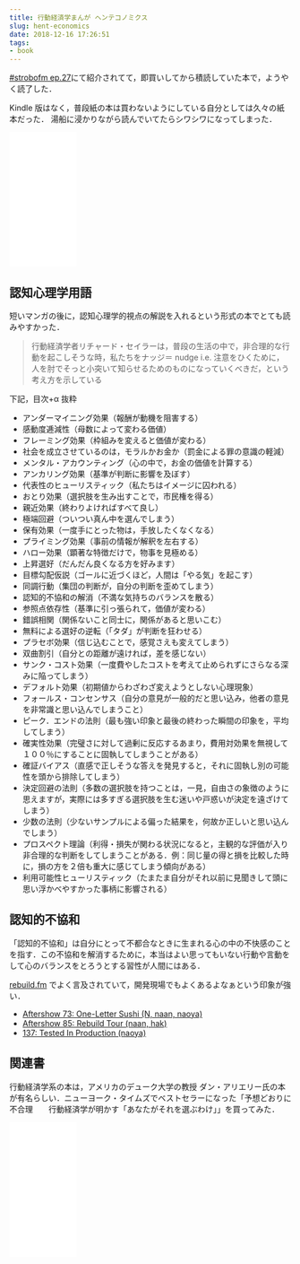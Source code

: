 ```yaml
---
title: 行動経済学まんが ヘンテコノミクス
slug: hent-economics
date: 2018-12-16 17:26:51
tags:
- book
---
```


[#strobofm ep.27](https://strobo.fm/episode/27/)にて紹介されてて，即買いしてから積読していた本で，ようやく読了した．

Kindle 版はなく，普段紙の本は買わないようにしている自分としては久々の紙本だった．
湯船に浸かりながら読んでいてたらシワシワになってしまった．

<iframe style="width:120px;height:240px;" marginwidth="0" marginheight="0" scrolling="no" frameborder="0" src="//rcm-fe.amazon-adsystem.com/e/cm?lt1=_blank&bc1=000000&IS2=1&bg1=FFFFFF&fc1=000000&lc1=0000FF&t=tanakayutaroa-22&language=ja_JP&o=9&p=8&l=as4&m=amazon&f=ifr&ref=as_ss_li_til&asins=4838729723&linkId=79330c1aaf0c2861cc6344766a56f01b"></iframe>

## 認知心理学用語

短いマンガの後に，認知心理学的視点の解説を入れるという形式の本でとても読みやすかった．

> 行動経済学者リチャード・セイラーは，普段の生活の中で，非合理的な行動を起こしそうな時，私たちをナッジ＝ nudge i.e. 注意をひくために，人を肘でそっと小突いて知らせるためのものになっていくべきだ，という考え方を示している

下記，目次+α 抜粋

- アンダーマイニング効果（報酬が動機を阻害する）
- 感動度逓減性（母数によって変わる価値）
- フレーミング効果（枠組みを変えると価値が変わる）
- 社会を成立させているのは，モラルかお金か（罰金による罪の意識の軽減）
- メンタル・アカウンティング（心の中で，お金の価値を計算する）
- アンカリング効果（基準が判断に影響を及ぼす）
- 代表性のヒューリスティック（私たちはイメージに囚われる）
- おとり効果（選択肢を生み出すことで，市民権を得る）
- 親近効果（終わりよければすべて良し）
- 極端回避（ついつい真ん中を選んでしまう）
- 保有効果（一度手にとった物は，手放したくなくなる）
- プライミング効果（事前の情報が解釈を左右する）
- ハロー効果（顕著な特徴だけで，物事を見極める）
- 上昇選好（だんだん良くなる方を好みます）
- 目標勾配仮説（ゴールに近づくほど，人間は「やる気」を起こす）
- 同調行動（集団の判断が，自分の判断を歪めてしまう）
- 認知的不協和の解消（不満な気持ちのバランスを散る）
- 参照点依存性（基準に引っ張られて，価値が変わる）
- 錯誤相関（関係ないこと同士に，関係があると思いこむ）
- 無料による選好の逆転（「タダ」が判断を狂わせる）
- プラセボ効果（信じ込むことで，感覚さえも変えてしまう）
- 双曲割引（自分との距離が遠ければ，差を感じない）
- サンク・コスト効果（一度費やしたコストを考えて止められずにさらなる深みに陥ってしまう）
- デフォルト効果（初期値からわざわざ変えようとしない心理現象）
- フォールス・コンセンサス（自分の意見が一般的だと思い込み，他者の意見を非常識と思い込んでしまうこと）
- ピーク．エンドの法則（最も強い印象と最後の終わった瞬間の印象を，平均してしまう）
- 確実性効果（完璧さに対して過剰に反応するあまり，費用対効果を無視して１００％にすることに固執してしまうことがある）
- 確証バイアス（直感で正しそうな答えを発見すると，それに固執し別の可能性を頭から排除してしまう）
- 決定回避の法則（多数の選択肢を持つことは，一見，自由さの象徴のように思えますが，実際には多すぎる選択肢を生む迷いや戸惑いが決定を遠ざけてしまう）
- 少数の法則（少ないサンプルによる偏った結果を，何故か正しいと思い込んでしまう）
- プロスペクト理論（利得・損失が関わる状況になると，主観的な評価が入り非合理的な判断をしてしまうことがある．例：同じ量の得と損を比較した時に，損の方を２倍も重大に感じてしまう傾向がある）
- 利用可能性ヒューリスティック（たまたま自分がそれ以前に見聞きして頭に思い浮かべやすかった事柄に影響される）


## 認知的不協和

「認知的不協和」は自分にとって不都合なときに生まれる心の中の不快感のことを指す．この不協和を解消するために，本当はよい思ってもいない行動や言動をして心のバランスをとろうとする習性が人間にはある．

 [rebuild.fm](http://rebuild.fm/) でよく言及されていて，開発現場でもよくあるよなぁという印象が強い．


- [Aftershow 73: One-Letter Sushi (N, naan, naoya)](http://rebuild.fm/73a/#t=00:23:59)
- [Aftershow 85: Rebuild Tour (naan, hak)](http://rebuild.fm/85a/#t=00:09:24)
- [137: Tested In Production (naoya)](http://rebuild.fm/137/#t=00:43:17)


## 関連書

行動経済学系の本は，アメリカのデューク大学の教授 ダン・アリエリー氏の本が有名らしい．ニューヨーク・タイムズでベストセラーになった「予想どおりに不合理　　行動経済学が明かす「あなたがそれを選ぶわけ」」を買ってみた．

<iframe style="width:120px;height:240px;" marginwidth="0" marginheight="0" scrolling="no" frameborder="0" src="//rcm-fe.amazon-adsystem.com/e/cm?lt1=_blank&bc1=000000&IS2=1&bg1=FFFFFF&fc1=000000&lc1=0000FF&t=tanakayutaroa-22&language=ja_JP&o=9&p=8&l=as4&m=amazon&f=ifr&ref=as_ss_li_til&asins=B00K1A75N4&linkId=9418e21c05e772fd7d18941e0ce4b3cd"></iframe>




